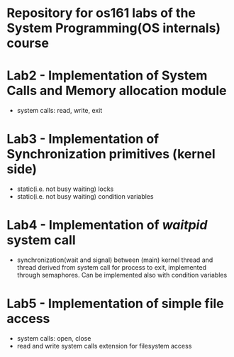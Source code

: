 # Repository for os161 labs of the System Programming(OS internals) course 

 # Lab2 - Implementation of System Calls and Memory allocation module
 - system calls: read, write, exit
 
 # Lab3 - Implementation of Synchronization primitives (kernel side)
 - static(i.e. not busy waiting) locks
 - static(i.e. not busy waiting) condition variables
 
 # Lab4 - Implementation of *waitpid* system call
 - synchronization(wait and signal) between (main) kernel thread and thread derived from system call for process to exit, implemented through semaphores. Can be implemented also with condition variables 
 
 # Lab5 - Implementation of simple file access
 - system calls: open, close
 - read and write system calls extension for filesystem access

